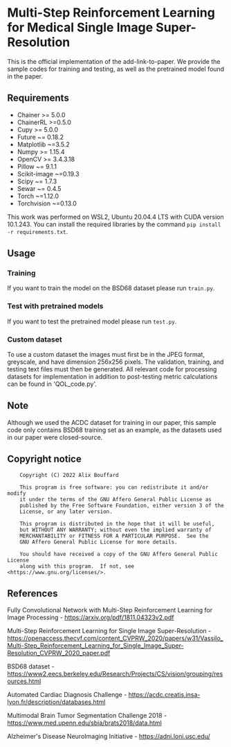 # Multi-Step Reinforcement Learning for Medical Single Image Super-Resolution
This is the official implementation of the add-link-to-paper.
We provide the sample codes for training and testing, as well as the pretrained model found in the paper.

## Requirements
- Chainer >= 5.0.0
- ChainerRL >=0.5.0
- Cupy >= 5.0.0
- Future ~= 0.18.2
- Matplotlib ~=3.5.2
- Numpy >= 1.15.4
- OpenCV >= 3.4.3.18
- Pillow ~= 9.1.1
- Scikit-image ~=0.19.3
- Scipy ~= 1.7.3
- Sewar ~= 0.4.5
- Torch ~=1.12.0
- Torchvision ~=0.13.0

This work was performed on WSL2, Ubuntu 20.04.4 LTS with CUDA version 10.1.243.
You can install the required libraries by the command `pip install -r requirements.txt`.

## Usage

### Training
If you want to train the model on the BSD68 dataset please run `train.py`.

### Test with pretrained models
If you want to test the pretrained model please run `test.py`.

### Custom dataset
To use a custom dataset the images must first be in the JPEG format, greyscale, and have dimension 256x256 pixels.
The validation, training, and testing text files must then be generated.
All relevant code for processing datasets for implementation in addition to post-testing metric calculations can be found in 'QOL_code.py'.

## Note
Although we used the ACDC dataset for training in our paper, this sample code only contains BSD68 training set as an example, as the datasets used in our paper were closed-source.

## Copyright notice

```
    Copyright (C) 2022 Alix Bouffard

    This program is free software: you can redistribute it and/or modify
    it under the terms of the GNU Affero General Public License as
    published by the Free Software Foundation, either version 3 of the
    License, or any later version.

    This program is distributed in the hope that it will be useful,
    but WITHOUT ANY WARRANTY; without even the implied warranty of
    MERCHANTABILITY or FITNESS FOR A PARTICULAR PURPOSE.  See the
    GNU Affero General Public License for more details.

    You should have received a copy of the GNU Affero General Public License
    along with this program.  If not, see <https://www.gnu.org/licenses/>.
```


## References
Fully Convolutional Network with Multi-Step Reinforcement Learning for Image Processing - https://arxiv.org/pdf/1811.04323v2.pdf

Multi-Step Reinforcement Learning for Single Image Super-Resolution - https://openaccess.thecvf.com/content_CVPRW_2020/papers/w31/Vassilo_Multi-Step_Reinforcement_Learning_for_Single_Image_Super-Resolution_CVPRW_2020_paper.pdf

BSD68 dataset - https://www2.eecs.berkeley.edu/Research/Projects/CS/vision/grouping/resources.html

Automated Cardiac Diagnosis Challenge - https://acdc.creatis.insa-lyon.fr/description/databases.html

Multimodal Brain Tumor Segmentation Challenge 2018 - https://www.med.upenn.edu/sbia/brats2018/data.html

Alzheimer's Disease NeuroImaging Initiative - https://adni.loni.usc.edu/
